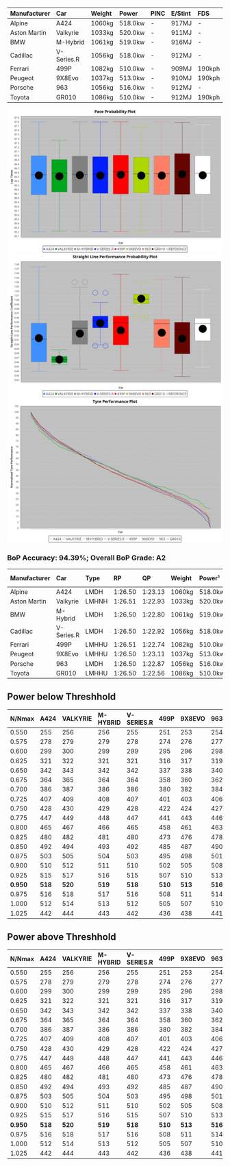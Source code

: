 | Manufacturer | Car        | Weight | Power   | PINC    | E/Stint | FDS     |
|:-|:-|:-|:-|:-|:-|:-|
| Alpine       | A424       | 1060kg | 518.0kw |    -    | 917MJ   |    -    |
| Aston Martin | Valkyrie   | 1033kg | 520.0kw |    -    | 911MJ   |    -    |
| BMW          | M-Hybrid   | 1061kg | 519.0kw |    -    | 916MJ   |    -    |
| Cadillac     | V-Series.R | 1056kg | 518.0kw |    -    | 912MJ   |    -    |
| Ferrari      | 499P       | 1082kg | 510.0kw |    -    | 909MJ   | 190kph  |
| Peugeot      | 9X8Evo     | 1037kg | 513.0kw |    -    | 910MJ   | 190kph  |
| Porsche      | 963        | 1056kg | 516.0kw |    -    | 912MJ   |    -    |
| Toyota       | GR010      | 1086kg | 510.0kw |    -    | 912MJ   | 190kph  |

![PACECHART](./IMG/AUTO.png)
![STRAIGHTLINEPERFORMANCECHART](./IMG/AUTO_sp.png)
![TYREPERFORMANCECHART](./IMG/AUTO_tw.png)

### BoP Accuracy: 94.39%; Overall BoP Grade: A2
| Manufacturer | Car        | Type  | RP      | QP      | Weight | Power¹  | Threshhold | PINC    | Power²   | E/Stint | AVG Vmax  | FDS     | RDLC | L/Stint | BOP-Grade | Model Accuracy | Model Points | Match%  | SimDiff |
|:-|:-|:-|:-|:-|:-|:-|:-|:-|:-|:-|:-|:-|:-|:-|:-|:-|:-|:-|:-|
| Alpine       | A424       | LMDH  | 1:26.50 | 1:23.13 | 1060kg | 518.0kw | 0.0kph     |    -    | 518.00kw |  917MJ  | 269.26kph |    -    | 1.01 | 43      | ~A1       | 99.37%         | 2056         | 96.67%  | +0.25   |
| Aston Martin | Valkyrie   | LMHNH | 1:26.51 | 1:22.93 | 1033kg | 520.0kw | 0.0kph     |    -    | 520.00kw |  911MJ  | 263.49kph |    -    | 1.06 | 43      | +D1       | 100.00%        | 247          | 69.78%  | #       |
| BMW          | M-Hybrid   | LMDH  | 1:26.50 | 1:22.80 | 1061kg | 519.0kw | 0.0kph     |    -    | 519.00kw |  916MJ  | 271.67kph |    -    | 1.01 | 43      | ~A1       | 99.20%         | 3081         | 100.00% | +0.26   |
| Cadillac     | V-Series.R | LMDH  | 1:26.50 | 1:22.92 | 1056kg | 518.0kw | 0.0kph     |    -    | 518.00kw |  912MJ  | 273.42kph |    -    | 1.01 | 43      | +A2       | 99.22%         | 5358         | 93.21%  | +0.27   |
| Ferrari      | 499P       | LMHHU | 1:26.51 | 1:22.74 | 1082kg | 510.0kw | 0.0kph     |    -    | 510.00kw |  909MJ  | 270.22kph | 190kph  | 1.02 | 43      | ~A1       | 99.93%         | 6954         | 100.00% | +0.26   |
| Peugeot      | 9X8Evo     | LMHHU | 1:26.50 | 1:23.11 | 1037kg | 513.0kw | 0.0kph     |    -    | 513.00kw |  910MJ  | 283.73kph | 190kph  | 1.01 | 43      | ~A1       | 100.00%        | 1458         | 95.50%  | +0.37   |
| Porsche      | 963        | LMDH  | 1:26.50 | 1:22.87 | 1056kg | 516.0kw | 0.0kph     |    -    | 516.00kw |  912MJ  | 271.12kph |    -    | 1.01 | 43      | ~A1       | 99.87%         | 14199        | 100.00% | -0.05   |
| Toyota       | GR010      | LMHHU | 1:26.50 | 1:22.56 | 1086kg | 510.0kw | 0.0kph     |    -    | 510.00kw |  912MJ  | 267.21kph | 190kph  | 1.02 | 43      | ~A1       | 99.92%         | 5012         | 100.00% | +0.26   |

## Power below Threshhold
| N/Nmax    | A424    | VALKYRIE | M-HYBRID | V-SERIES.R | 499P    | 9X8EVO  | 963     | GR010   |
|:-|:-|:-|:-|:-|:-|:-|:-|:-|
|  0.550    |  255    |  256     |  256     |  255       |  251    |  253    |  254    |  251    |
|  0.575    |  278    |  279     |  279     |  278       |  274    |  276    |  277    |  274    |
|  0.600    |  299    |  300     |  299     |  299       |  295    |  296    |  298    |  295    |
|  0.625    |  321    |  322     |  321     |  321       |  316    |  317    |  319    |  316    |
|  0.650    |  342    |  343     |  342     |  342       |  337    |  338    |  340    |  337    |
|  0.675    |  364    |  365     |  364     |  364       |  358    |  360    |  362    |  358    |
|  0.700    |  386    |  387     |  386     |  386       |  380    |  382    |  384    |  380    |
|  0.725    |  407    |  409     |  408     |  407       |  401    |  403    |  406    |  401    |
|  0.750    |  428    |  430     |  429     |  428       |  422    |  424    |  427    |  422    |
|  0.775    |  447    |  449     |  448     |  447       |  441    |  443    |  446    |  441    |
|  0.800    |  465    |  467     |  466     |  465       |  458    |  461    |  463    |  458    |
|  0.825    |  480    |  482     |  481     |  480       |  473    |  476    |  478    |  473    |
|  0.850    |  492    |  494     |  493     |  492       |  485    |  487    |  490    |  485    |
|  0.875    |  503    |  505     |  504     |  503       |  495    |  498    |  501    |  495    |
|  0.900    |  510    |  512     |  511     |  510       |  502    |  505    |  508    |  502    |
|  0.925    |  515    |  517     |  516     |  515       |  507    |  510    |  513    |  507    |
| **0.950** | **518** | **520**  | **519**  | **518**    | **510** | **513** | **516** | **510** |
|  0.975    |  516    |  518     |  517     |  516       |  508    |  511    |  514    |  508    |
|  1.000    |  512    |  514     |  513     |  512       |  505    |  507    |  510    |  505    |
|  1.025    |  442    |  444     |  443     |  442       |  436    |  438    |  441    |  436    |

## Power above Threshhold
| N/Nmax    | A424    | VALKYRIE | M-HYBRID | V-SERIES.R | 499P    | 9X8EVO  | 963     | GR010   |
|:-|:-|:-|:-|:-|:-|:-|:-|:-|
|  0.550    |  255    |  256     |  256     |  255       |  251    |  253    |  254    |  251    |
|  0.575    |  278    |  279     |  279     |  278       |  274    |  276    |  277    |  274    |
|  0.600    |  299    |  300     |  299     |  299       |  295    |  296    |  298    |  295    |
|  0.625    |  321    |  322     |  321     |  321       |  316    |  317    |  319    |  316    |
|  0.650    |  342    |  343     |  342     |  342       |  337    |  338    |  340    |  337    |
|  0.675    |  364    |  365     |  364     |  364       |  358    |  360    |  362    |  358    |
|  0.700    |  386    |  387     |  386     |  386       |  380    |  382    |  384    |  380    |
|  0.725    |  407    |  409     |  408     |  407       |  401    |  403    |  406    |  401    |
|  0.750    |  428    |  430     |  429     |  428       |  422    |  424    |  427    |  422    |
|  0.775    |  447    |  449     |  448     |  447       |  441    |  443    |  446    |  441    |
|  0.800    |  465    |  467     |  466     |  465       |  458    |  461    |  463    |  458    |
|  0.825    |  480    |  482     |  481     |  480       |  473    |  476    |  478    |  473    |
|  0.850    |  492    |  494     |  493     |  492       |  485    |  487    |  490    |  485    |
|  0.875    |  503    |  505     |  504     |  503       |  495    |  498    |  501    |  495    |
|  0.900    |  510    |  512     |  511     |  510       |  502    |  505    |  508    |  502    |
|  0.925    |  515    |  517     |  516     |  515       |  507    |  510    |  513    |  507    |
| **0.950** | **518** | **520**  | **519**  | **518**    | **510** | **513** | **516** | **510** |
|  0.975    |  516    |  518     |  517     |  516       |  508    |  511    |  514    |  508    |
|  1.000    |  512    |  514     |  513     |  512       |  505    |  507    |  510    |  505    |
|  1.025    |  442    |  444     |  443     |  442       |  436    |  438    |  441    |  436    |
